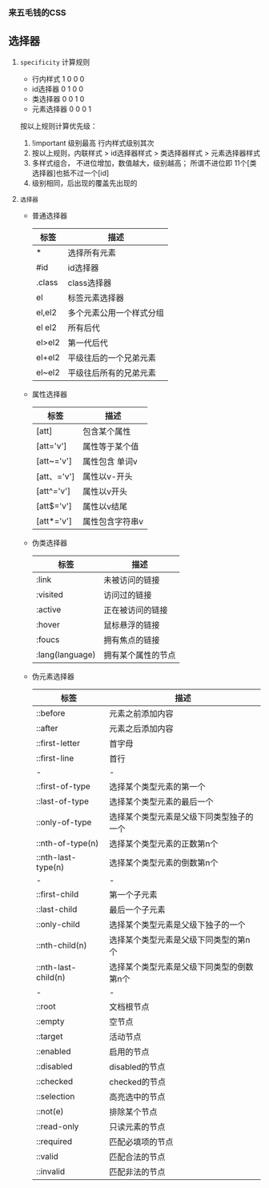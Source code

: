 ### 来五毛钱的CSS

##	选择器 

1. `specificity` 计算规则 
	- 行内样式    1 0 0 0 
	- id选择器    0 1 0 0
	- 类选择器    0 0 1 0
	- 元素选择器  0 0 0 1
	
	按以上规则计算优先级： 
	1. !important 级别最高  行内样式级别其次
	2. 按以上规则，内联样式  > id选择器样式 > 类选择器样式 > 元素选择器样式
	3. 多样式组合， 不进位增加，数值越大，级别越高； 所谓不进位即 11个[类选择器]也抵不过一个[id]
	4. 级别相同，后出现的覆盖先出现的
	
2. `选择器`
	- 普通选择器
	
		标签|描述
		-|-
		*|选择所有元素
		#id|id选择器
		.class|class选择器
		el|标签元素选择器
		el,el2| 多个元素公用一个样式分组
		el el2 | 所有后代
		el>el2 | 第一代后代
		el+el2 | 平级往后的一个兄弟元素
		el~el2 | 平级往后所有的兄弟元素
	
	- 属性选择器

		标签|描述
		-|-
		[att]| 包含某个属性
		[att='v'] |属性等于某个值
		[att~='v'] |属性包含 单词v
		[att、='v'] |属性以v-开头
		[att^='v'] |属性以v开头
		[att$='v'] |属性以v结尾
		[att*='v'] |属性包含字符串v

   - 伪类选择器

		标签|描述
		-|-
		:link| 未被访问的链接
		:visited|访问过的链接
		:active|正在被访问的链接
		:hover| 鼠标悬浮的链接
		:foucs| 拥有焦点的链接
		:lang(language)|拥有某个属性的节点

   - 伪元素选择器
		
		标签|描述
		-|-
		::before|元素之前添加内容
		::after|元素之后添加内容
		::first-letter|首字母
		::first-line|首行
		-|-
		::first-of-type|选择某个类型元素的第一个
		::last-of-type|选择某个类型元素的最后一个
		::only-of-type|选择某个类型元素是父级下同类型独子的一个
		::nth-of-type(n)|选择某个类型元素的正数第n个
		::nth-last-type(n)|选择某个类型元素的倒数第n个
		-|-
		::first-child|第一个子元素
		::last-child|最后一个子元素
		::only-child|选择某个类型元素是父级下独子的一个
		::nth-child(n)|选择某个类型元素是父级下同类型的第n个
		::nth-last-child(n)|选择某个类型元素是父级下同类型的倒数第n个
		-|-
		::root|文档根节点
		::empty|空节点
		::target|活动节点
		::enabled|启用的节点
		::disabled|disabled的节点
		::checked|checked的节点
		::selection|高亮选中的节点
		::not(e)|排除某个节点
		::read-only|只读元素的节点
		::required|匹配必填项的节点
		::valid| 匹配合法的节点
		::invalid| 匹配非法的节点
		
		